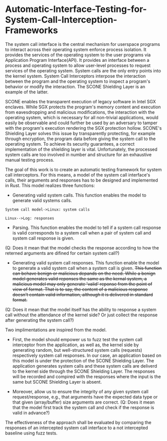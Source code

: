 # Automatic-Interface-Testing-for-System-Call-Interception-Frameworks
The system call interface is the central mechanism for userspace programs to interact across their operating system enforce process isolation. It provides the services of the operating system to the user programs via Application Program Interface(API). It provides an interface between a process and operating system to allow user-level processes to request services of the operating system. System calls are the only entry points into the kernel system. System Call Interceptors interpose the interaction between the program and the operating system to inspect a program's behavior or modify the interaction. The SCONE Shielding Layer is an example of the latter.

SCONE enables the transparent execution of legacy software in Intel SGX enclaves. While SGX protects the program's memory content and execution from eavesdropping and malicious modifications, the interaction with the operating system, which is necessary for all non-trivial applications, would easily be observable and could further be used by an adversary to tamper with the program's execution rendering the SGX protection hollow. SCONE's Shielding Layer solves this issue by transparently protecting, for example through encryption, the program data before giving the system call to the operating system. To achieve its security guarantees, a correct implementation of the shielding layer is vital. Unfortunately, the processed system calls are too involved in number and structure for an exhaustive manual testing process.

The goal of this work is to create an automatic testing framework for system call interceptors. For this means, a model of the system call interface's calls, their arguments and responses has to be designed and implemented in Rust. This model realizes three functions:

+ Generating valid system calls. This function enables the model to generate valid systems calls.

```seq
System call model->Linux: system calls 

Linux-->Log: responses

```

+ Parsing. This function enables the model to tell if a system call response is valid corresponds to a system call when a pair of system call and system call response is given.

(Q: Does it mean that the model checks the response according to how the reterned arguments are difined for certain system call?)

+ Generating valid system call responses. This function enable the model to generate a valid system call when a system call is given. <s>This function can behave benign or malicious depands on the need. While a benign model generates valid reponses the same as the kernal system, a malicious model may only generate 'valid' reponse from the point of view of format. That is to say, the content of a malicious response doesn't contain valid information, although it is delivered in standard format.</s>

(Q: Does it mean that the model itself has the ability to response a system call without the attendance of the kernel side? Or just collect the response after generating the system call?)


Two implimentations are inspired from the model.

+ First, the model should empower us to fuzz test the system call interceptor from the application, as well as, the kernel side by generating random, but well-structured system calls (requests) respectively system call responses. In our case, an application based on this model is under the protection of the SCONE Shielding Layer. The application generates system calls and these system calls are deliverd to the kernel side through the SCONE Shielding Layer. The responses will be recorded and compired with the responses where the input is the same but SCONE Shielding Layer is absent.

+ Moreover, allow us to ensure the integrity of any given system call request/response, e.g., that arguments have the expected data type or that given (array/buffer) size arguments are correct. 
(Q: Does it mean that the model first track the system call and check if the response is valid in advance?)

The effectiveness of the approach shall be evaluated by comparing the responses of an intercepted system call interface to a not intercepted baseline using fuzz tests.
